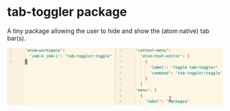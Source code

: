 # tab-toggler package

A tiny package allowing the user to hide and show the (atom native) tab bar(s).

![Toggle tabs](https://raw.githubusercontent.com/tommyvdv/tab-toggler/master/docs/tab-toggler.gif)
